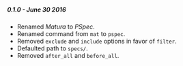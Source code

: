 ##### 0.1.0 - June 30 2016

 * Renamed *Matura* to *PSpec*.
 * Renamed command from `mat` to `pspec`.
 * Removed `exclude` and `include` options in favor of `filter`.
 * Defaulted path to `specs/`.
 * Removed `after_all` and `before_all`.
 
